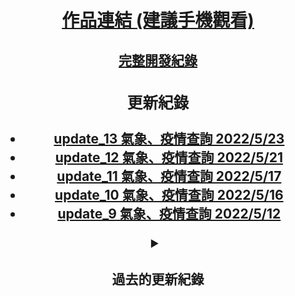 <header>
  <h1><a href="https://mizuyang.github.io/environmentTools/#/">作品連結 (建議手機觀看)</a></h1>
  <h2><a href="https://equatorial-alloy-23b.notion.site/f6226e0c3e42458898d5cbdda240f6b6">完整開發紀錄</a><h2>
<header>
<article>
  <h3>更新紀錄</h3>
  <ul>
    <li><a href="https://equatorial-alloy-23b.notion.site/update_13-2022-5-23-a7520b4243ab448b9a29134ac5be9cb3">update_13 氣象、疫情查詢 2022/5/23</a></li>
    <li><a href="https://equatorial-alloy-23b.notion.site/update_12-2022-5-21-10218a5851ff425c9c2a86126e28b9cf">update_12 氣象、疫情查詢 2022/5/21</a></li>
    <li><a href="https://equatorial-alloy-23b.notion.site/update_11-2022-5-17-a077182b88864ec78d87ff85ba3e0f09">update_11 氣象、疫情查詢 2022/5/17</a></li>
    <li><a href="https://equatorial-alloy-23b.notion.site/update_10-2022-5-16-a3ad5fc20eba4e40985f4a6c61d2913e">update_10 氣象、疫情查詢 2022/5/16</a></li>
    <li><a href="https://equatorial-alloy-23b.notion.site/update_9-2022-5-12-11aafc424bca47fcbe21fbecde751b52">update_9 氣象、疫情查詢 2022/5/12</a></li>
  </ul>
  <details>
    <summary><h4>過去的更新紀錄<h4></summary>
    <ul>
      <li><a href="https://equatorial-alloy-23b.notion.site/update_8-2022-5-11-f8deeb2583f74b4a85caea8d2df7e985">update_8 氣象、疫情查詢 2022/5/11</a></li>
      <li><a href="https://equatorial-alloy-23b.notion.site/update_7-2022-5-9-8ab45df4871947c38fac32fcacb84e35">update_7 氣象、疫情查詢 2022/5/9</a></li>
      <li><a href="https://equatorial-alloy-23b.notion.site/update_6-2022-5-7-125eaa8baf8546fa8bf7dc59e85d40dc">update_6 氣象、疫情查詢 2022/5/7</a></li>
      <li><a href="https://equatorial-alloy-23b.notion.site/update_5-2022-5-5-1080fe245d6245539bb7c478f3208af8">update_5 氣象、疫情查詢 2022/5/5</a></li>
      <li><a href="https://equatorial-alloy-23b.notion.site/update_4-2022-5-4-965a97b39fca471cbc885947f8f4a4b9">update_4 氣象、疫情查詢 2022/5/4</a></li>
      <li><a href="https://equatorial-alloy-23b.notion.site/update_3-2022-5-3-2703265bc09b4ed5a4ccb2aec5bb2512">update_3 氣象、疫情查詢 2022/5/3</a></li>
      <li><a href="https://equatorial-alloy-23b.notion.site/update_2-2022-5-2-f54aeb7fb6834418b083a311cb1c14a5">update_2 氣象、疫情查詢 2022/5/2</a></li>
      <li><a href="https://equatorial-alloy-23b.notion.site/update_1-2022-4-29-de2a1ec9fe7a48239417005f68a6d9b3">update_1 氣象、疫情查詢 2022/4/29</a></li>
    </ul>
  </details>
<article>
